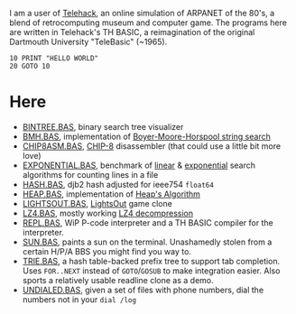 I am a user of [Telehack](https://telehack.com), an online simulation of ARPANET of the 80's, a blend of retrocomputing museum and computer game.
The programs here are written in Telehack's TH BASIC, a reimagination of the original Dartmouth University "TeleBasic" (~1965).

```
10 PRINT "HELLO WORLD"
20 GOTO 10
```

# Here
- [BINTREE.BAS](./bintree.bas), binary search tree visualizer
- [BMH.BAS](./bmh.bas), implementation of [Boyer-Moore-Horspool string search](https://en.wikipedia.org/wiki/Boyer%E2%80%93Moore%E2%80%93Horspool_algorithm)
- [CHIP8ASM.BAS](./chip8asm.bas), [CHIP-8](https://en.wikipedia.org/wiki/CHIP-8) disassembler (that could use a little bit more love)
- [EXPONENTIAL.BAS](./exponential.bas), benchmark of [linear](https://en.wikipedia.org/wiki/Linear_search) & [exponential](https://en.wikipedia.org/wiki/Exponential_search) search algorithms for counting lines in a file
- [HASH.BAS](./hash.bas), djb2 hash adjusted for ieee754 `float64`
- [HEAP.BAS](./heap.bas), implementation of [Heap's Algorithm](https://en.wikipedia.org/wiki/Heap%27s_Algorithm)
- [LIGHTSOUT.BAS](./lightsout.bas), [LightsOut](https://en.wikipedia.org/wiki/Lights_Out_%28game%29) game clone
- [LZ4.BAS](./lz4.bas), mostly working [LZ4 decompression](https://github.com/lz4/lz4/)
- [REPL.BAS](./repl.bas), WiP P-code interpreter and a TH BASIC compiler for the interpreter.
- [SUN.BAS](./sun.bas), paints a sun on the terminal. Unashamedly stolen from a certain H/P/A BBS you might find you way to.
- [TRIE.BAS](./trie.bas), a hash table-backed prefix tree to support tab completion. Uses `FOR..NEXT` instead of `GOTO`/`GOSUB` to make integration easier. Also sports a relatively usable readline clone as a demo.
- [UNDIALED.BAS](./undialed.bas), given a set of files with phone numbers, dial the numbers not in your `dial /log`

